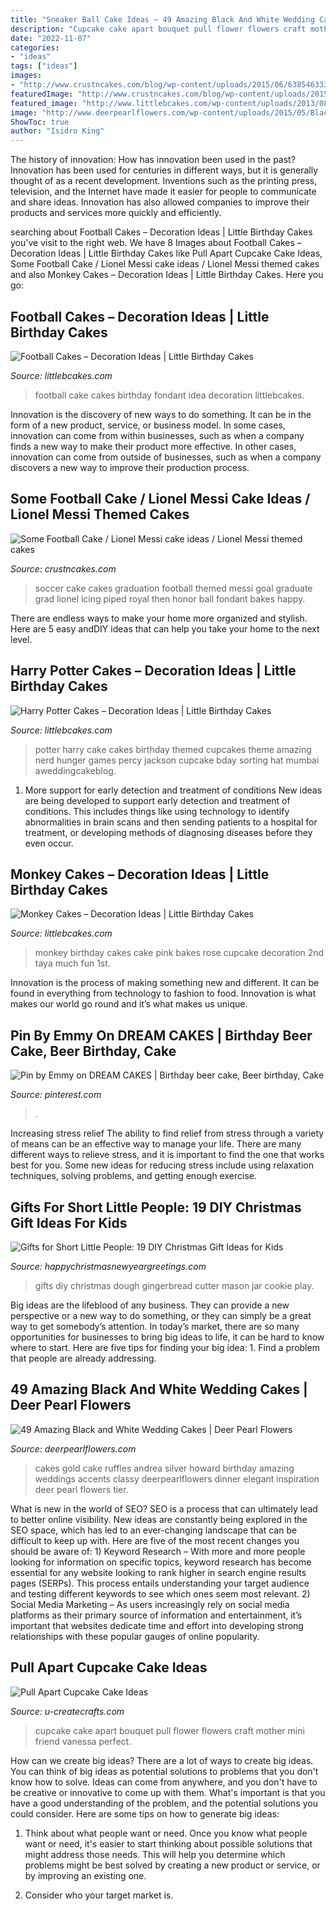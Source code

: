 ```yaml
---
title: "Sneaker Ball Cake Ideas ~ 49 Amazing Black And White Wedding Cakes"
description: "Cupcake cake apart bouquet pull flower flowers craft mother mini friend vanessa perfect"
date: "2022-11-07"
categories:
- "ideas"
tags: ["ideas"]
images:
- "http://www.crustncakes.com/blog/wp-content/uploads/2015/06/638546333f56d1cd290f3bb89ab7cbf0.jpg"
featuredImage: "http://www.crustncakes.com/blog/wp-content/uploads/2015/06/638546333f56d1cd290f3bb89ab7cbf0.jpg"
featured_image: "http://www.littlebcakes.com/wp-content/uploads/2013/08/Monkey-Birthday-Cakes.jpg"
image: "http://www.deerpearlflowers.com/wp-content/uploads/2015/05/Black-White-and-Gold-Wedding-Cake-with-Gold-Ruffles.jpg"
ShowToc: true
author: "Isidro King"
---
```



The history of innovation: How has innovation been used in the past?
Innovation has been used for centuries in different ways, but it is generally thought of as a recent development. Inventions such as the printing press, television, and the Internet have made it easier for people to communicate and share ideas. Innovation has also allowed companies to improve their products and services more quickly and efficiently.

	

		
searching about Football Cakes – Decoration Ideas | Little Birthday Cakes you've visit to the right web. We have 8 Images about Football Cakes – Decoration Ideas | Little Birthday Cakes like Pull Apart Cupcake Cake Ideas, Some Football Cake / Lionel Messi cake ideas / Lionel Messi themed cakes and also Monkey Cakes – Decoration Ideas | Little Birthday Cakes. Here you go:
		
    
## Football Cakes – Decoration Ideas | Little Birthday Cakes

<img loading=lazy src="https://www.littlebcakes.com/wp-content/uploads/2013/08/Football-Fondant-Cake.jpg" onerror="this.onerror=null;this.src='https://tse4.mm.bing.net/th?id=OIP.8uIIazxR-tHsmFki6782XwHaJ4&amp;pid=15.1';" alt="Football Cakes – Decoration Ideas | Little Birthday Cakes">

_Source: littlebcakes.com_

>football cake cakes birthday fondant idea decoration littlebcakes. 

	

Innovation is the discovery of new ways to do something. It can be in the form of a new product, service, or business model. In some cases, innovation can come from within businesses, such as when a company finds a new way to make their product more effective. In other cases, innovation can come from outside of businesses, such as when a company discovers a new way to improve their production process.

    
## Some Football Cake / Lionel Messi Cake Ideas / Lionel Messi Themed Cakes

<img loading=lazy src="http://www.crustncakes.com/blog/wp-content/uploads/2015/06/638546333f56d1cd290f3bb89ab7cbf0.jpg" onerror="this.onerror=null;this.src='https://tse3.mm.bing.net/th?id=OIP.32TQK9WQKeC9cjQtgstV2QHaJ3&amp;pid=15.1';" alt="Some Football Cake / Lionel Messi cake ideas / Lionel Messi themed cakes">

_Source: crustncakes.com_

>soccer cake cakes graduation football themed messi goal graduate grad lionel icing piped royal then honor ball fondant bakes happy. 

	

There are endless ways to make your home more organized and stylish. Here are 5 easy andDIY ideas that can help you take your home to the next level.

    
## Harry Potter Cakes – Decoration Ideas | Little Birthday Cakes

<img loading=lazy src="http://www.littlebcakes.com/wp-content/uploads/2013/08/Harry-Potter-Cake.jpeg" onerror="this.onerror=null;this.src='https://tse2.mm.bing.net/th?id=OIP.JML6DGVDqKRSEupHJ99CCQHaJ4&amp;pid=15.1';" alt="Harry Potter Cakes – Decoration Ideas | Little Birthday Cakes">

_Source: littlebcakes.com_

>potter harry cake cakes birthday themed cupcakes theme amazing nerd hunger games percy jackson cupcake bday sorting hat mumbai aweddingcakeblog. 

	

1) More support for early detection and treatment of conditions
New ideas are being developed to support early detection and treatment of conditions. This includes things like using technology to identify abnormalities in brain scans and then sending patients to a hospital for treatment, or developing methods of diagnosing diseases before they even occur.

    
## Monkey Cakes – Decoration Ideas | Little Birthday Cakes

<img loading=lazy src="http://www.littlebcakes.com/wp-content/uploads/2013/08/Monkey-Birthday-Cakes.jpg" onerror="this.onerror=null;this.src='https://tse4.mm.bing.net/th?id=OIP.NTSOszXUpVnBpknYST0eZQHaJC&amp;pid=15.1';" alt="Monkey Cakes – Decoration Ideas | Little Birthday Cakes">

_Source: littlebcakes.com_

>monkey birthday cakes cake pink bakes rose cupcake decoration 2nd taya much fun 1st. 

	

Innovation is the process of making something new and different. It can be found in everything from technology to fashion to food. Innovation is what makes our world go round and it’s what makes us unique.

    
## Pin By Emmy On DREAM CAKES | Birthday Beer Cake, Beer Birthday, Cake

<img loading=lazy src="https://i.pinimg.com/736x/3a/39/f8/3a39f85c473f30d36785266ff4ed094a.jpg" onerror="this.onerror=null;this.src='https://tse2.mm.bing.net/th?id=OIP.o8qSAkFMMchRzaqXXOV8igHaG8&amp;pid=15.1';" alt="Pin by Emmy on DREAM CAKES | Birthday beer cake, Beer birthday, Cake">

_Source: pinterest.com_

>. 

	

Increasing stress relief
The ability to find relief from stress through a variety of means can be an effective way to manage your life. There are many different ways to relieve stress, and it is important to find the one that works best for you. Some new ideas for reducing stress include using relaxation techniques, solving problems, and getting enough exercise.

    
## Gifts For Short Little People: 19 DIY Christmas Gift Ideas For Kids

<img loading=lazy src="https://happychristmasnewyeargreetings.com/wp-content/uploads/2017/11/DIY-Last-MInute-Christmas-GIfts-For-Kids-17.jpg" onerror="this.onerror=null;this.src='https://tse3.mm.bing.net/th?id=OIP.Mp5NHK145hmlhHcSptwUXQHaLH&amp;pid=15.1';" alt="Gifts for Short Little People: 19 DIY Christmas Gift Ideas for Kids">

_Source: happychristmasnewyeargreetings.com_

>gifts diy christmas dough gingerbread cutter mason jar cookie play. 

	

Big ideas are the lifeblood of any business. They can provide a new perspective or a new way to do something, or they can simply be a great way to get somebody’s attention. In today’s market, there are so many opportunities for businesses to bring big ideas to life, it can be hard to know where to start. Here are five tips for finding your big idea: 1. Find a problem that people are already addressing.

    
## 49 Amazing Black And White Wedding Cakes | Deer Pearl Flowers

<img loading=lazy src="http://www.deerpearlflowers.com/wp-content/uploads/2015/05/Black-White-and-Gold-Wedding-Cake-with-Gold-Ruffles.jpg" onerror="this.onerror=null;this.src='https://tse2.mm.bing.net/th?id=OIP.17Hce0e6xoCq6rSOrJAjzgHaNk&amp;pid=15.1';" alt="49 Amazing Black and White Wedding Cakes | Deer Pearl Flowers">

_Source: deerpearlflowers.com_

>cakes gold cake ruffles andrea silver howard birthday amazing weddings accents classy deerpearlflowers dinner elegant inspiration deer pearl flowers tier. 

	

What is new in the world of SEO?
SEO is a process that can ultimately lead to better online visibility. New ideas are constantly being explored in the SEO space, which has led to an ever-changing landscape that can be difficult to keep up with. Here are five of the most recent changes you should be aware of: 1) Keyword Research – With more and more people looking for information on specific topics, keyword research has become essential for any website looking to rank higher in search engine results pages (SERPs). This process entails understanding your target audience and testing different keywords to see which ones seem most relevant. 2) Social Media Marketing – As users increasingly rely on social media platforms as their primary source of information and entertainment, it’s important that websites dedicate time and effort into developing strong relationships with these popular gauges of online popularity.

    
## Pull Apart Cupcake Cake Ideas

<img loading=lazy src="http://www.u-createcrafts.com/wp-content/uploads/2017/05/Flower-Cupcake-Bouquet.jpg" onerror="this.onerror=null;this.src='https://tse2.mm.bing.net/th?id=OIP.K84TMgWjvaRcAcC1y--u8QHaLH&amp;pid=15.1';" alt="Pull Apart Cupcake Cake Ideas">

_Source: u-createcrafts.com_

>cupcake cake apart bouquet pull flower flowers craft mother mini friend vanessa perfect. 

	

How can we create big ideas?
There are a lot of ways to create big ideas. You can think of big ideas as potential solutions to problems that you don't know how to solve. Ideas can come from anywhere, and you don't have to be creative or innovative to come up with them. What's important is that you have a good understanding of the problem, and the potential solutions you could consider. Here are some tips on how to generate big ideas:
1. Think about what people want or need. Once you know what people want or need, it's easier to start thinking about possible solutions that might address those needs. This will help you determine which problems might be best solved by creating a new product or service, or by improving an existing one.

2. Consider who your target market is.

